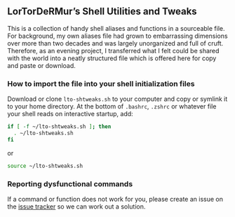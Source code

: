 ## LorTorDeRMur’s Shell Utilities and Tweaks

This is a collection of handy shell aliases and functions in a sourceable file. For background, my own aliases file had grown to embarrassing dimensions over more than two decades and was largely unorganized and full of cruft. Therefore, as an evening project, I transferred what I felt could be shared with the world into a neatly structured file which is offered here for copy and paste or download.

### How to import the file into your shell initialization files

Download or clone `lto-shtweaks.sh` to your computer and copy or symlink it to your home directory. At the bottom of `.bashrc`, `.zshrc` or whatever file your shell reads on interactive startup, add:

```sh
if [ -f ~/lto-shtweaks.sh ]; then
  . ~/lto-shtweaks.sh
fi
```

or

```sh
source ~/lto-shtweaks.sh
```

### Reporting dysfunctional commands

If a command or function does not work for you, please create an issue on the [issue tracker](https://github.com/lortordermur/lto-shtweaks/issues) so we can work out a solution.
